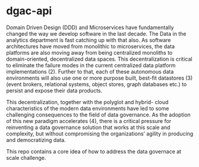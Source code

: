 # dgac-api

Domain Driven Design (DDD) and Microservices have
fundamentally changed the way we develop software in the last
decade. The Data in the analytics department is fast catching up
with that also. As software architectures have moved from
monolithic to microservices, the data platforms are also moving
away from being centralized monoliths to domain-oriented,
decentralized data spaces. This decentralization is critical to
eliminate the failure modes in the current centralized data
platform implementations (2). Further to that, each of these
autonomous data environments will also use one or more
purpose built, best-fit datastores (3) (event brokers, relational
systems, object stores, graph databases etc.) to persist and
expose their data products.

This decentralization, together with the polyglot and hybrid-
cloud characteristics of the modern data environments have led
to some challenging consequences to the field of data
governance. As the adoption of this new paradigm accelerates
(4), there is a critical pressure for reinventing a data governance
solution that works at this scale and complexity, but without
compromising the organizations’ agility in producing and
democratizing data. 

This repo contains a core idea of how to address the data governace at scale challenge.
